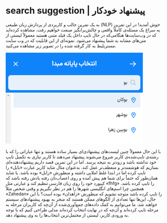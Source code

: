 # search suggestion | پیشنهاد خودکار
به یک تمرین جالب و کاربردی از پردازش زبان طبیعی (NLP) خوش آمدید! در این تمرین به سراغ یک مسئله‌ی کاملاً واقعی و چالش‌برانگیز صنعت خواهیم رفت. مشاهده کرده‌اید که در وب‌سایت‌ها هنگامی‌که در حال تایپ داخل یک فیلد متنی هستید معمولاً لیستی از متن‌های مشابه به شما پیشنهاد می‌شود. نمونه‌ای از این قابلیت که در وب سایت مستربلیط به کار گرفته شده را در تصویر زیر مشاهده می‌کنید.

![Alt Text](/notebook/screenshot.png)



با این حال معمولاً چنین لیست‌های پیشنهادی‌ای بسیار ساده هستند و تنها عباراتی را که با رشته‌ی تایپ‌شده‌ی کاربر شروع می‌شوند پیشنهاد می‌دهند تا کاربر نیازی به تکمیل تایپ خود نداشته باشد و زودتر به نتیجه برسد. اما در این تمرین قصد داریم پیشنهاددهنده‌ای بسازیم که هوشمندتر و منعطف‌تر عمل کند. به‌عنوان مثال شاید کاربر عبارت «بابل» را تایپ کرده اما در ابتدا غلط املایی داشته و منظورش «زابل» بوده باشد.  یا شاید همان‌طور که حتماً برای شما هم پیش آمده و روی اعصاب‌تان رفته یادش رفته باشد که کیبورد خود را روی زبان فارسی تنظیم کند و عبارتی مثل «fhfg» را تایپ کرده باشد. همچنین چرا اسم‌های انگلیسی شهرها را هم در نظر نگیریم و وقتی شخص مثلاً «Zahedan» را تایپ کرده باشد متوجه نشویم که منظورش «زاهدان» بوده است؟ با این حال، این‌ها تنها تعدادی از الگوهای ممکن هستند که منجر به بهبود پیشنهادهای سیستم خواهند شد. ما می‌توانیم به کمک داده‌های جمع‌آوری‌شده از آن‌چه که کاربران مرحله به مرحله تایپ کرده‌اند و آن‌چه که در نهایت انتخاب کرده‌اند مدلی طراحی کنیم که با توجه به ورودی کاربر، لیستی از محتمل‌ترین انتخاب‌ها را به وی پیشنهاد دهد.



